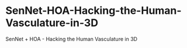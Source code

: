 # SenNet-HOA-Hacking-the-Human-Vasculature-in-3D
SenNet + HOA - Hacking the Human Vasculature in 3D
